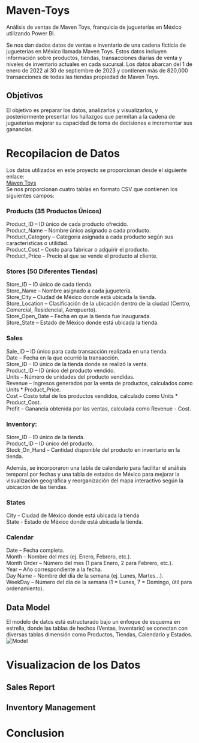 # Maven-Toys
Análisis de ventas de Maven Toys, franquicia de jugueterías en México utilizando Power BI.

Se nos dan dados datos de ventas e inventario de una cadena ficticia de jugueterías en México llamada Maven Toys. Estos datos incluyen información sobre productos, tiendas, transacciones diarias de venta y niveles de inventario actuales en cada sucursal. Los datos abarcan del 1 de enero de 2022 al 30 de septiembre de 2023 y contienen más de 820,000 transacciones de todas las tiendas propiedad de Maven Toys. 

## Objetivos  
El objetivo es preparar los datos, analizarlos y visualizarlos, y posteriormente presentar los hallazgos que permitan a la cadena de jugueterías mejorar su capacidad de toma de decisiones e incrementar sus ganancias.  

# Recopilacion de Datos
Los datos utilizados en este proyecto se proporcionan desde el siguiente enlace:  
[Maven Toys](https://www.kaggle.com/datasets/mysarahmadbhat/toy-sales)  
Se nos proporcionan cuatro tablas en formato CSV que contienen los siguientes campos:

### Products (35 Productos Únicos)
Product_ID – ID único de cada producto ofrecido.  
Product_Name – Nombre único asignado a cada producto.  
Product_Category – Categoría asignada a cada producto según sus características o utilidad.  
Product_Cost – Costo para fabricar o adquirir el producto.  
Product_Price – Precio al que se vende el producto al cliente.  

### Stores (50 Diferentes Tiendas)
Store_ID – ID único de cada tienda.  
Store_Name – Nombre asignado a cada juguetería.  
Store_City – Ciudad de México donde está ubicada la tienda.  
Store_Location – Clasificación de la ubicación dentro de la ciudad (Centro, Comercial, Residencial, Aeropuerto).  
Store_Open_Date – Fecha en que la tienda fue inaugurada.  
Store_State – Estado de México donde está ubicada la tienda.  

### Sales
Sale_ID – ID único para cada transacción realizada en una tienda.   
Date – Fecha en la que ocurrió la transacción.  
Store_ID – ID único de la tienda donde se realizó la venta.  
Product_ID – ID único del producto vendido.  
Units – Número de unidades del producto vendidas.  
Revenue – Ingresos generados por la venta de productos, calculados como Units * Product_Price.  
Cost – Costo total de los productos vendidos, calculado como Units * Product_Cost.  
Profit – Ganancia obtenida por las ventas, calculada como Revenue - Cost.  

### Inventory:
Store_ID – ID único de la tienda.  
Product_ID – ID único del producto.  
Stock_On_Hand – Cantidad disponible del producto en inventario en la tienda.  

Además, se incorporaron una tabla de calendario para facilitar el análisis temporal por fechas y una tabla de estados de México para mejorar la visualización geográfica y reorganización del mapa interactivo según la ubicación de las tiendas.

### States
City - Ciudad de México donde está ubicada la tienda  
State - Estado de México donde está ubicada la tienda.  

### Calendar
Date – Fecha completa.  
Month – Nombre del mes (ej. Enero, Febrero, etc.).  
Month Order – Número del mes (1 para Enero, 2 para Febrero, etc.).  
Year – Año correspondiente a la fecha.  
Day Name – Nombre del día de la semana (ej. Lunes, Martes...).  
WeekDay – Número del día de la semana (1 = Lunes, 7 = Domingo, útil para ordenamiento).  
  
## Data Model
El modelo de datos está estructurado bajo un enfoque de esquema en estrella, donde las tablas de hechos (Ventas, Inventario) se conectan con diversas tablas dimensión como Productos, Tiendas, Calendario y Estados.
![Model](https://github.com/user-attachments/assets/55d87b6f-9514-432d-8efb-95c4b8055df4)

# Visualizacion de los Datos 

## Sales Report 


## Inventory Management


# Conclusion 





